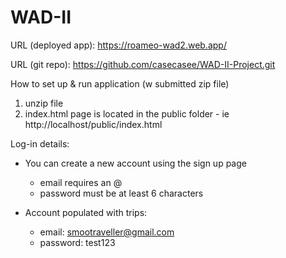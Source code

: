 # WAD-II

URL (deployed app): https://roameo-wad2.web.app/

URL (git repo): https://github.com/casecasee/WAD-II-Project.git

How to set up & run application (w submitted zip file)
1. unzip file
2. index.html page is located in the public folder - ie http://localhost/public/index.html

Log-in details:
- You can create a new account using the sign up page
    - email requires an @
    - password must be at least 6 characters

- Account populated with trips:
    - email: smootraveller@gmail.com
    - password: test123